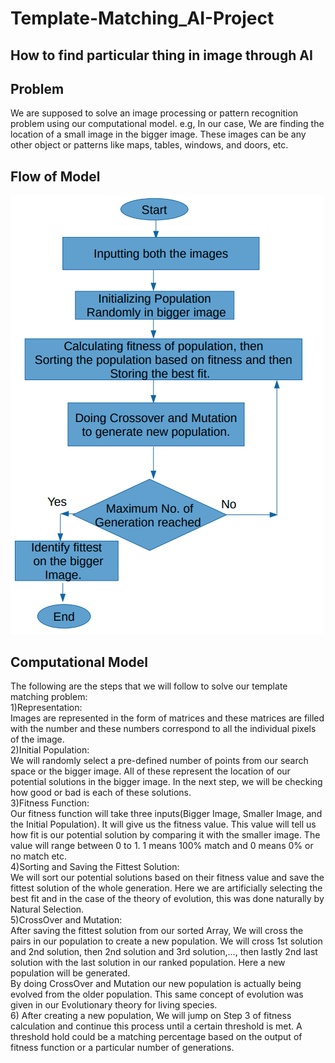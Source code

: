 # Template-Matching_AI-Project
## How to find particular thing in image through AI
## Problem
We are supposed to solve an image processing or pattern recognition problem using our
computational model. e.g, In our case, We are finding the location of a small image
in the bigger image. These images can be any other object or patterns like maps,
tables, windows, and doors, etc.

## Flow of Model
![alt text](https://github.com/mrehanali127/Template-Matching_AI-Project/blob/master/flowchart.PNG?raw=true)

## Computational Model
The following are the steps that we will follow to solve our template matching problem:<br/>
1)Representation:<br/> Images are represented in the form of matrices and these matrices are
filled with the number and these numbers correspond to all the individual pixels of the
image.<br/>
2)Initial Population:<br/> We will randomly select a pre-defined number of points from our
search space or the bigger image. All of these represent the location of our potential
solutions in the bigger image. In the next step, we will be checking how good or bad is
each of these solutions.<br/>
3)Fitness Function:<br/> Our fitness function will take three inputs(Bigger Image, Smaller
Image, and the Initial Population). It will give us the fitness value. This value will tell us how
fit is our potential solution by comparing it with the smaller image. The value will range
between 0 to 1. 1 means 100% match and 0 means 0% or no match etc.<br/>
4)Sorting and Saving the Fittest Solution:<br/> We will sort our potential solutions based on
their fitness value and save the fittest solution of the whole generation. Here we are
artificially selecting the best fit and in the case of the theory of evolution, this was done
naturally by Natural Selection.<br/>
5)CrossOver and Mutation:<br/> After saving the fittest solution from our sorted Array, We will
cross the pairs in our population to create a new population. We will cross 1st solution and
2nd solution, then 2nd solution and 3rd solution,…, then lastly 2nd last solution with the
last solution in our ranked population. Here a new population will be generated.<br/>
By doing CrossOver and Mutation our new population is actually being evolved from the
older population. This same concept of evolution was given in our Evolutionary theory for
living species.<br/>
6) After creating a new population, We will jump on Step 3 of fitness calculation and
continue this process until a certain threshold is met. A threshold hold could be a matching
percentage based on the output of fitness function or a particular number of generations.<br/>

